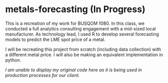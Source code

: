 # metals-forecasting (In Progress)
This is a recreation of my work for BUSQOM 1080. In this class, we conducted a full analytics consulting engagement with a mid-sized local manufacturer. As technology lead, I used R to develop several forecasting models to predict the LME spot price of a metal. 

I will be recreating this project from scratch (including data collection) with a different metal price. I will also be making an equivalent implementation in python. 

*I am unable to display my original code here as it is being used in production processes for our client.*
